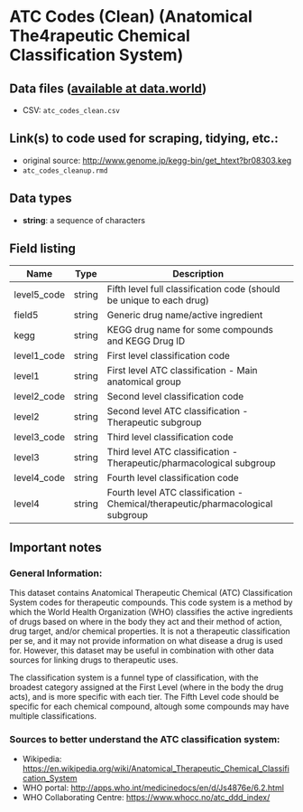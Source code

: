 # ATC Codes (Clean) (Anatomical The4rapeutic Chemical Classification System)

## Data files ([available at data.world](https://data.world/data4democracy/drug-spending))

* CSV: `atc_codes_clean.csv`

## Link(s) to code used for scraping, tidying, etc.:
* original source: http://www.genome.jp/kegg-bin/get_htext?br08303.keg
* `atc_codes_cleanup.rmd`

## Data types
* **string**: a sequence of characters

## Field listing
|Name         |Type    |Description|
|-------------|--------|-----------|
|level5_code  |string  |Fifth level full classification code (should be unique to each drug)|
|field5       |string  |Generic drug name/active ingredient|
|kegg         |string  |KEGG drug name for some compounds and KEGG Drug ID|
|level1_code  |string  |First level classification code|
|level1       |string  |First level ATC classification - Main anatomical group|
|level2_code  |string  |Second level classification code|
|level2       |string  |Second level ATC classification - Therapeutic subgroup|
|level3_code  |string  |Third level classification code|
|level3       |string  |Third level ATC classification - Therapeutic/pharmacological subgroup|
|level4_code  |string  |Fourth level classification code|
|level4       |string  |Fourth level ATC classification - Chemical/therapeutic/pharmacological subgroup|


## Important notes

### General Information:

This dataset contains Anatomical Therapeutic Chemical (ATC) Classification System codes for therapeutic compounds. This code system is a method by which the World Health Organization (WHO) classifies the active ingredients of drugs based on where in the body they act and their method of action, drug target, and/or chemical properties. It is not a therapeutic classification per se, and it may not provide information on what disease a drug is used for. However, this dataset may be useful in combination with other data sources for linking drugs to therapeutic uses.

The classification system is a funnel type of classification, with the broadest category assigned at the First Level (where in the body the drug acts), and is more specific with each tier. The Fifth Level code should be specific for each chemical compound, altough some compounds may have multiple classifications.

### Sources to better understand the ATC classification system:

* Wikipedia: https://en.wikipedia.org/wiki/Anatomical_Therapeutic_Chemical_Classification_System
* WHO portal: http://apps.who.int/medicinedocs/en/d/Js4876e/6.2.html
* WHO Collaborating Centre: https://www.whocc.no/atc_ddd_index/